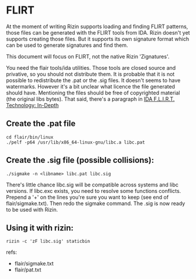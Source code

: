FLIRT
=====

At the  moment of  writing Rizin  supports  loading  and finding  FLIRT
patterns, those files can be generated with the FLIRT tools from IDA.
Rizin doesn't  yet supports creating  those files.  But it supports its
own signature format  which can be used  to generate signatures  and
find them.

This document will focus on FLIRT, not the native Rizin 'Zignatures'.

You need the flair tools/ida utilities. Those tools are closed source
and privative, so you should not distribute them. It is probable that
it is  not possible  to redistribute the  .pat or the .sig files.  It
doesn't  seems to  have watermarks.  However it's  a bit unclear  what
licence the file generated should have.  Mentioning the files should
be free of copyrighted material  (the original libs bytes). That said,
there's a paragraph in [IDA F.L.I.R.T. Technology: In-Depth](https://www.hex-rays.com/products/ida/tech/flirt/in_depth.shtml)


Create the .pat file
--------------------

	cd flair/bin/linux
	./pelf -p64 /usr/lib/x86_64-linux-gnu/libc.a libc.pat

Create the .sig file (possible collisions):
--------------------

	./sigmake -n <libname> libc.pat libc.sig

There's little chance libc.sig will  be compatible across systems and
libc versions. If libc.exc exists, you need to resolve some functions
conflicts.  Prepend a '+' on the lines  you're sure you  want to keep
(see end of flair/sigmake.txt).  Then redo the  sigmake command.  The
.sig is now ready to be used with Rizin.

Using it with rizin:
-----------------

    rizin -c 'zF libc.sig' staticbin

refs:

* flair/sigmake.txt
* flair/pat.txt

